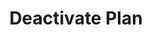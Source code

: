 ---
title: Deactivate Plan
excerpt: |-
  Deactivate a subscription plan
  If no subscribers, will be deleted.
  New subscriptions will not be allowed.
api:
  file: swagger (2).json
  operationId: DeactivatePlan
hidden: false
---